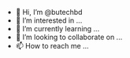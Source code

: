 - 👋 Hi, I’m @butechbd
- 👀 I’m interested in ...
- 🌱 I’m currently learning ...
- 💞️ I’m looking to collaborate on ...
- 📫 How to reach me ...

<!---
butechbd/butechbd is a ✨ special ✨ repository because its `README.md` (this file) appears on your GitHub profile.
You can click the Preview link to take a look at your changes.
--->
